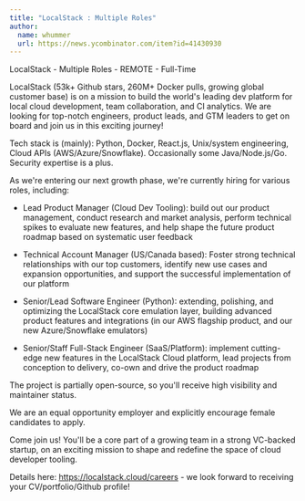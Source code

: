 ```yaml
---
title: "LocalStack : Multiple Roles"
author:
  name: whummer
  url: https://news.ycombinator.com/item?id=41430930
---
```

LocalStack - Multiple Roles - REMOTE - Full-Time

LocalStack (53k+ Github stars, 260M+ Docker pulls, growing global customer base) is on a mission to build the world&#x27;s leading dev platform for local cloud development, team collaboration, and CI analytics. We are looking for top-notch engineers, product leads, and GTM leaders to get on board and join us in this exciting journey!

Tech stack is (mainly): Python, Docker, React.js, Unix&#x2F;system engineering, Cloud APIs (AWS&#x2F;Azure&#x2F;Snowflake). Occasionally some Java&#x2F;Node.js&#x2F;Go. Security expertise is a plus.

As we&#x27;re entering our next growth phase, we&#x27;re currently hiring for various roles, including:

* Lead Product Manager (Cloud Dev Tooling): build out our product management, conduct research and market analysis, perform technical spikes to evaluate new features, and help shape the future product roadmap based on systematic user feedback

* Technical Account Manager (US&#x2F;Canada based): Foster strong technical relationships with our top customers, identify new use cases and expansion opportunities, and support the successful implementation of our platform

* Senior&#x2F;Lead Software Engineer (Python): extending, polishing, and optimizing the LocalStack core emulation layer, building advanced product features and integrations (in our AWS flagship product, and our new Azure&#x2F;Snowflake emulators)

* Senior&#x2F;Staff Full-Stack Engineer (SaaS&#x2F;Platform): implement cutting-edge new features in the LocalStack Cloud platform, lead projects from conception to delivery, co-own and drive the product roadmap

The project is partially open-source, so you&#x27;ll receive high visibility and maintainer status.

We are an equal opportunity employer and explicitly encourage female candidates to apply.

Come join us! You&#x27;ll be a core part of a growing team in a strong VC-backed startup, on an exciting mission to shape and redefine the space of cloud developer tooling.

Details here: <a href="https:&#x2F;&#x2F;localstack.cloud&#x2F;careers" rel="nofollow">https:&#x2F;&#x2F;localstack.cloud&#x2F;careers</a> - we look forward to receiving your CV&#x2F;portfolio&#x2F;Github profile!
